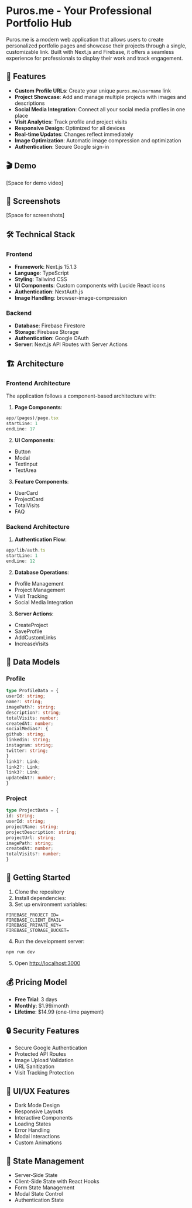 # Puros.me - Your Professional Portfolio Hub

Puros.me is a modern web application that allows users to create personalized portfolio pages and showcase their projects through a single, customizable link. Built with Next.js and Firebase, it offers a seamless experience for professionals to display their work and track engagement.

## 🎯 Features

- **Custom Profile URLs**: Create your unique `puros.me/username` link
- **Project Showcase**: Add and manage multiple projects with images and descriptions
- **Social Media Integration**: Connect all your social media profiles in one place
- **Visit Analytics**: Track profile and project visits
- **Responsive Design**: Optimized for all devices
- **Real-time Updates**: Changes reflect immediately
- **Image Optimization**: Automatic image compression and optimization
- **Authentication**: Secure Google sign-in

## 🎬 Demo

[Space for demo video]

## 📸 Screenshots

[Space for screenshots]

## 🛠 Technical Stack

### Frontend
- **Framework**: Next.js 15.1.3
- **Language**: TypeScript
- **Styling**: Tailwind CSS
- **UI Components**: Custom components with Lucide React icons
- **Authentication**: NextAuth.js
- **Image Handling**: browser-image-compression

### Backend
- **Database**: Firebase Firestore
- **Storage**: Firebase Storage
- **Authentication**: Google OAuth
- **Server**: Next.js API Routes with Server Actions

## 🏗 Architecture

### Frontend Architecture

The application follows a component-based architecture with:

1. **Page Components**:
```typescript
app/(pages)/page.tsx
startLine: 1
endLine: 17
```
2. **UI Components**:
- Button
- Modal
- TextInput
- TextArea

3. **Feature Components**:
- UserCard
- ProjectCard
- TotalVisits
- FAQ

### Backend Architecture


1. **Authentication Flow**:
```typescript
app/lib/auth.ts
startLine: 1
endLine: 12
```

2. **Database Operations**:
- Profile Management
- Project Management
- Visit Tracking
- Social Media Integration

3. **Server Actions**:
- CreateProject
- SaveProfile
- AddCustomLinks
- IncreaseVisits

## 💾 Data Models

### Profile

```typescript
type ProfileData = {
userId: string;
name?: string;
imagePath?: string;
description?: string;
totalVisits: number;
createdAt: number;
socialMedias?: {
github: string;
linkedin: string;
instagram: string;
twitter: string;
}
link1?: Link;
link2?: Link;
link3?: Link;
updatedAt?: number;
}
```

### Project
```typescript
type ProjectData = {
id: string;
userId: string;
projectName: string;
projectDescription: string;
projectUrl: string;
imagePath: string;
createdAt: number;
totalVisits?: number;
}

```
## 🚀 Getting Started

1. Clone the repository
2. Install dependencies:
3. Set up environment variables:

```env
FIREBASE_PROJECT_ID=
FIREBASE_CLIENT_EMAIL=
FIREBASE_PRIVATE_KEY=
FIREBASE_STORAGE_BUCKET=
```

4. Run the development server:

```bash
npm run dev
```

5. Open [http://localhost:3000](http://localhost:3000)

## 💰 Pricing Model

- **Free Trial**: 3 days
- **Monthly**: $1.99/month
- **Lifetime**: $14.99 (one-time payment)

## 🔒 Security Features

- Secure Google Authentication
- Protected API Routes
- Image Upload Validation
- URL Sanitization
- Visit Tracking Protection

## 🎨 UI/UX Features

- Dark Mode Design
- Responsive Layouts
- Interactive Components
- Loading States
- Error Handling
- Modal Interactions
- Custom Animations

## 🔄 State Management

- Server-Side State
- Client-Side State with React Hooks
- Form State Management
- Modal State Control
- Authentication State

